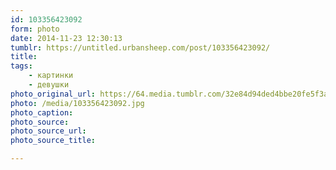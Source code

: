 ```yaml
---
id: 103356423092
form: photo
date: 2014-11-23 12:30:13
tumblr: https://untitled.urbansheep.com/post/103356423092/
title:
tags:
    - картинки
    - девушки
photo_original_url: https://64.media.tumblr.com/32e84d94ded4bbe20fe5f3a67254c532/tumblr_nf2kvjcHcP1ruam4eo1_1280.jpg
photo: /media/103356423092.jpg
photo_caption: 
photo_source:
photo_source_url:
photo_source_title:

---
```


